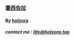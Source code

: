 ### [霍西佐拉](https://holzora.com/)
#### By [holzora](https://i.holzora.top)
##### contact me : <life@holzora.top>
